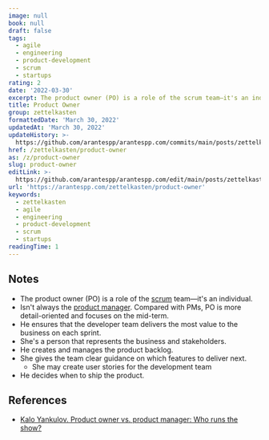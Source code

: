 ```yaml
---
image: null
book: null
draft: false
tags:
  - agile
  - engineering
  - product-development
  - scrum
  - startups
rating: 2
date: '2022-03-30'
excerpt: The product owner (PO) is a role of the scrum team—it's an individual.
title: Product Owner
group: zettelkasten
formattedDate: 'March 30, 2022'
updatedAt: 'March 30, 2022'
updateHistory: >-
  https://github.com/arantespp/arantespp.com/commits/main/posts/zettelkasten/product-owner.md
href: /zettelkasten/product-owner
as: /z/product-owner
slug: product-owner
editLink: >-
  https://github.com/arantespp/arantespp.com/edit/main/posts/zettelkasten/product-owner.md
url: 'https://arantespp.com/zettelkasten/product-owner'
keywords:
  - zettelkasten
  - agile
  - engineering
  - product-development
  - scrum
  - startups
readingTime: 1
---
```


## Notes

- The product owner (PO) is a role of the [scrum](/z/scrum) team—it's an individual.
- Isn't always the [product manager](/z/product-manager). Compared with PMs, PO is more detail-oriented and focuses on the mid-term.
- He ensures that the developer team delivers the most value to the business on each sprint.
- She's a person that represents the business and stakeholders.
- He creates and manages the product backlog.
- She gives the team clear guidance on which features to deliver next.
  - She may create user stories for the development team
- He decides when to ship the product.

## References

- [Kalo Yankulov. Product owner vs. product manager: Who runs the show?](https://www.productboard.com/blog/product-owner-vs-product-manager/)
